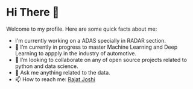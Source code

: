 # Hi There 👋

Welcome to my profile. Here are some quick facts about me:

- I'm currently working on a ADAS specially in RADAR section.
- 👀 I’m currently in progress to master Machine Learning and Deep Learning to appply in the industry of automotive.
- 🌱 I’m looking to collaborate on any of open source projects related to python and data science.
- 💞 Ask me anything related to the data.
- 📫 How to reach me: [Rajat Joshi](https://www.linkedin.com/in/rajat-joshi/)

<!---
Rajat-ops/Rajat-ops is a ✨ special ✨ repository because its `README.md` (this file) appears on your GitHub profile.
You can click the Preview link to take a look at your changes.
--->
